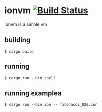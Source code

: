 # ionvm [![Build Status](https://travis-ci.com/ayushashi11/ionvm.svg?branch=master)](https://travis-ci.com/ayushashi11/ionvm)
ionvm is a simple vm
## building
```
$ cargo build 
```
## running
```
$ cargo run --bin shell
```
## running examplea
```
$ cargo run --bin ion -- fibonacci_020.ion
```
